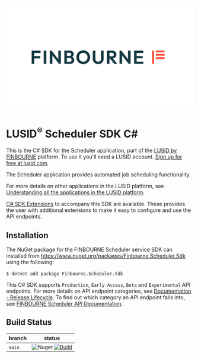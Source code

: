![LUSID_by_Finbourne](./resources/Finbourne_Logo_Teal.svg)

# LUSID<sup>®</sup> Scheduler SDK C#

This is the C# SDK for the Scheduler application, part of the [LUSID by FINBOURNE](https://www.finbourne.com/lusid-technology) platform. To use it you'll need a LUSID account. [Sign up for free at lusid.com](https://www.lusid.com/app/signup).

The Scheduler application provides automated job scheduling functionality.

For more details on other applications in the LUSID platform, see [Understanding all the applications in the LUSID platform](https://support.lusid.com/knowledgebase/article/KA-01787/en-us).

[C# SDK Extensions](https://github.com/finbourne/scheduler-sdk-extensions-csharp) to accompany this SDK are available. These provides the user with additional extensions to make it easy to configure and use the API endpoints.

## Installation

The NuGet package for the FINBOURNE Scheduler service SDK can installed from https://www.nuget.org/packages/Finbourne.Scheduler.Sdk using the following:

```
$ dotnet add package Finbourne.Scheduler.Sdk
```

This C# SDK supports `Production`, `Early Access`, `Beta` and `Experimental` API endpoints. For more details on API endpoint categories, see [Documentation - Release Lifecycle](https://www.lusid.com/app/resources/documentation/lifecycle). To find out which category an API endpoint falls into, see [FINBOURNE Scheduler API Documentation](https://www.lusid.com/scheduler2/swagger/index.html).

## Build Status 

| branch | status |
| --- | --- |
| `main` |  ![Nuget](https://img.shields.io/nuget/v/Finbourne.Scheduler.Sdk?color=blue) [![Build](https://github.com/finbourne/scheduler-sdk-csharp/actions/workflows/build.yaml/badge.svg?branch=main)](https://github.com/finbourne/scheduler-sdk-csharp/actions/workflows/build.yaml) |
